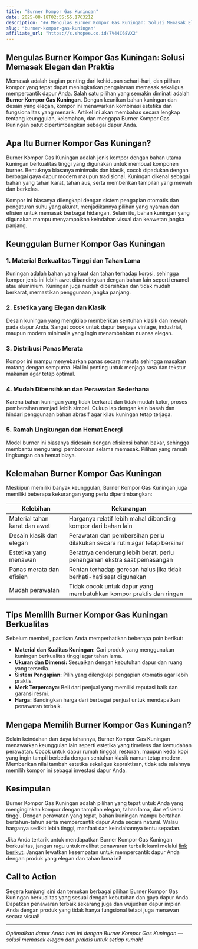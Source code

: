 ```yaml
---
title: "Burner Kompor Gas Kuningan"
date: 2025-08-18T02:55:55.176321Z
description: "## Mengulas Burner Kompor Gas Kuningan: Solusi Memasak Elegan dan Praktis..."
slug: "burner-kompor-gas-kuningan"
affiliate_url: "https://s.shopee.co.id/7V44C68VX2"
---
```

## Mengulas Burner Kompor Gas Kuningan: Solusi Memasak Elegan dan Praktis

Memasak adalah bagian penting dari kehidupan sehari-hari, dan pilihan kompor yang tepat dapat meningkatkan pengalaman memasak sekaligus mempercantik dapur Anda. Salah satu pilihan yang semakin diminati adalah **Burner Kompor Gas Kuningan**. Dengan keunikan bahan kuningan dan desain yang elegan, kompor ini menawarkan kombinasi estetika dan fungsionalitas yang menarik. Artikel ini akan membahas secara lengkap tentang keunggulan, kelemahan, dan mengapa Burner Kompor Gas Kuningan patut dipertimbangkan sebagai dapur Anda.

## Apa Itu Burner Kompor Gas Kuningan?

Burner Kompor Gas Kuningan adalah jenis kompor dengan bahan utama kuningan berkualitas tinggi yang digunakan untuk membuat komponen burner. Bentuknya biasanya minimalis dan klasik, cocok dipadukan dengan berbagai gaya dapur modern maupun tradisional. Kuningan dikenal sebagai bahan yang tahan karat, tahan aus, serta memberikan tampilan yang mewah dan berkelas.

Kompor ini biasanya dilengkapi dengan sistem pengapian otomatis dan pengaturan suhu yang akurat, menjadikannya pilihan yang nyaman dan efisien untuk memasak berbagai hidangan. Selain itu, bahan kuningan yang digunakan mampu menyampaikan keindahan visual dan keawetan jangka panjang.

## Keunggulan Burner Kompor Gas Kuningan

### 1. Material Berkualitas Tinggi dan Tahan Lama

Kuningan adalah bahan yang kuat dan tahan terhadap korosi, sehingga kompor jenis ini lebih awet dibandingkan dengan bahan lain seperti enamel atau aluminium. Kuningan juga mudah dibersihkan dan tidak mudah berkarat, memastikan penggunaan jangka panjang.

### 2. Estetika yang Elegan dan Klasik

Desain kuningan yang mengkilap memberikan sentuhan klasik dan mewah pada dapur Anda. Sangat cocok untuk dapur bergaya vintage, industrial, maupun modern minimalis yang ingin menambahkan nuansa elegan.

### 3. Distribusi Panas Merata

Kompor ini mampu menyebarkan panas secara merata sehingga masakan matang dengan sempurna. Hal ini penting untuk menjaga rasa dan tekstur makanan agar tetap optimal.

### 4. Mudah Dibersihkan dan Perawatan Sederhana

Karena bahan kuningan yang tidak berkarat dan tidak mudah kotor, proses pembersihan menjadi lebih simpel. Cukup lap dengan kain basah dan hindari penggunaan bahan abrasif agar kilau kuningan tetap terjaga.

### 5. Ramah Lingkungan dan Hemat Energi

Model burner ini biasanya didesain dengan efisiensi bahan bakar, sehingga membantu mengurangi pemborosan selama memasak. Pilihan yang ramah lingkungan dan hemat biaya.

## Kelemahan Burner Kompor Gas Kuningan

Meskipun memiliki banyak keunggulan, Burner Kompor Gas Kuningan juga memiliki beberapa kekurangan yang perlu dipertimbangkan:

| Kelebihan | Kekurangan |
|-------------------------|--------------------------------------------------|
| Material tahan karat dan awet | Harganya relatif lebih mahal dibanding kompor dari bahan lain |
| Desain klasik dan elegan | Perawatan dan pembersihan perlu dilakukan secara rutin agar tetap bersinar |
| Estetika yang menawan | Beratnya cenderung lebih berat, perlu penanganan ekstra saat pemasangan |
| Panas merata dan efisien | Rentan terhadap goresan halus jika tidak berhati-hati saat digunakan |
| Mudah perawatan | Tidak cocok untuk dapur yang membutuhkan kompor praktis dan ringan |

## Tips Memilih Burner Kompor Gas Kuningan Berkualitas

Sebelum membeli, pastikan Anda memperhatikan beberapa poin berikut:

- **Material dan Kualitas Kuningan:** Cari produk yang menggunakan kuningan berkualitas tinggi agar tahan lama.
- **Ukuran dan Dimensi:** Sesuaikan dengan kebutuhan dapur dan ruang yang tersedia.
- **Sistem Pengapian:** Pilih yang dilengkapi pengapian otomatis agar lebih praktis.
- **Merk Terpercaya:** Beli dari penjual yang memiliki reputasi baik dan garansi resmi.
- **Harga:** Bandingkan harga dari berbagai penjual untuk mendapatkan penawaran terbaik.

## Mengapa Memilih Burner Kompor Gas Kuningan?

Selain keindahan dan daya tahannya, Burner Kompor Gas Kuningan menawarkan keunggulan lain seperti estetika yang timeless dan kemudahan perawatan. Cocok untuk dapur rumah tinggal, restoran, maupun kedai kopi yang ingin tampil berbeda dengan sentuhan klasik namun tetap modern. Memberikan nilai tambah estetika sekaligus kepraktisan, tidak ada salahnya memilih kompor ini sebagai investasi dapur Anda.

## Kesimpulan

Burner Kompor Gas Kuningan adalah pilihan yang tepat untuk Anda yang menginginkan kompor dengan tampilan elegan, tahan lama, dan efisiensi tinggi. Dengan perawatan yang tepat, bahan kuningan mampu bertahan bertahun-tahun serta mempercantik dapur Anda secara natural. Walau harganya sedikit lebih tinggi, manfaat dan keindahannya tentu sepadan.

Jika Anda tertarik untuk mendapatkan Burner Kompor Gas Kuningan berkualitas, jangan ragu untuk melihat penawaran terbaik kami melalui [link berikut](https://s.shopee.co.id/7V44C68VX2). Jangan lewatkan kesempatan untuk mempercantik dapur Anda dengan produk yang elegan dan tahan lama ini!

## Call to Action

Segera kunjungi [sini](https://s.shopee.co.id/7V44C68VX2) dan temukan berbagai pilihan Burner Kompor Gas Kuningan berkualitas yang sesuai dengan kebutuhan dan gaya dapur Anda. Dapatkan penawaran terbaik sekarang juga dan wujudkan dapur impian Anda dengan produk yang tidak hanya fungsional tetapi juga menawan secara visual!

---

*Optimalkan dapur Anda hari ini dengan Burner Kompor Gas Kuningan — solusi memasak elegan dan praktis untuk setiap rumah!*